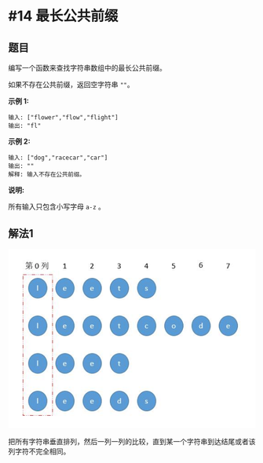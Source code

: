 # \#14 最长公共前缀

## 题目

编写一个函数来查找字符串数组中的最长公共前缀。

如果不存在公共前缀，返回空字符串 `""`。

**示例 1:**

```text
输入: ["flower","flow","flight"]
输出: "fl"
```

**示例 2:**

```text
输入: ["dog","racecar","car"]
输出: ""
解释: 输入不存在公共前缀。
```

**说明:**

所有输入只包含小写字母 `a-z` 。

## 解法1

![](.gitbook/assets/image.png)

把所有字符串垂直排列，然后一列一列的比较，直到某一个字符串到达结尾或者该列字符不完全相同。



